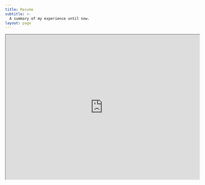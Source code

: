 ```yaml
---
title: Resume
subtitle: >-
  A summary of my experience until now.
layout: page
---
```


<iframe src="https://drive.google.com/file/d/1WKdX5HTIQS1eMNz7wCvp1zqJhjBrHZtw/preview" width="640" height="480"></iframe>
